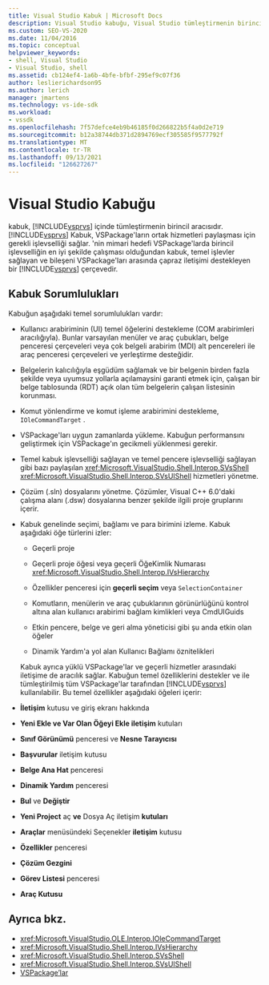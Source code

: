 ```yaml
---
title: Visual Studio Kabuk | Microsoft Docs
description: Visual Studio kabuğu, Visual Studio tümleştirmenin birincil aracısıdır ve temel işlevsellik sağlar ve VSPackage'lar arasında çapraz iletişimi destekler.
ms.custom: SEO-VS-2020
ms.date: 11/04/2016
ms.topic: conceptual
helpviewer_keywords:
- shell, Visual Studio
- Visual Studio, shell
ms.assetid: cb124ef4-1a6b-4bfe-bfbf-295ef9c07f36
author: leslierichardson95
ms.author: lerich
manager: jmartens
ms.technology: vs-ide-sdk
ms.workload:
- vssdk
ms.openlocfilehash: 7f57defce4eb9b46185f0d266822b5f4a0d2e719
ms.sourcegitcommit: b12a38744db371d2894769ecf305585f9577792f
ms.translationtype: MT
ms.contentlocale: tr-TR
ms.lasthandoff: 09/13/2021
ms.locfileid: "126627267"
---
```

# <a name="visual-studio-shell"></a>Visual Studio Kabuğu
kabuk, [!INCLUDE[vsprvs](../../code-quality/includes/vsprvs_md.md)] içinde tümleştirmenin birincil aracısıdır. [!INCLUDE[vsprvs](../../code-quality/includes/vsprvs_md.md)] Kabuk, VSPackage'ların ortak hizmetleri paylaşması için gerekli işlevselliği sağlar. 'nin mimari hedefi VSPackage'larda birincil işlevselliğin en iyi şekilde çalışması olduğundan kabuk, temel işlevler sağlayan ve bileşeni VSPackage'ları arasında çapraz iletişimi destekleyen bir [!INCLUDE[vsprvs](../../code-quality/includes/vsprvs_md.md)] çerçevedir.

## <a name="shell-responsibilities"></a>Kabuk Sorumlulukları
 Kabuğun aşağıdaki temel sorumlulukları vardır:

- Kullanıcı arabiriminin (UI) temel öğelerini destekleme (COM arabirimleri aracılığıyla). Bunlar varsayılan menüler ve araç çubukları, belge penceresi çerçeveleri veya çok belgeli arabirim (MDI) alt pencereleri ile araç penceresi çerçeveleri ve yerleştirme desteğidir.

- Belgelerin kalıcılığıyla eşgüdüm sağlamak ve bir belgenin birden fazla şekilde veya uyumsuz yollarla açılamaysini garanti etmek için, çalışan bir belge tablosunda (RDT) açık olan tüm belgelerin çalışan listesinin korunması.

- Komut yönlendirme ve komut işleme arabirimini destekleme, `IOleCommandTarget` .

- VSPackage'ları uygun zamanlarda yükleme. Kabuğun performansını geliştirmek için VSPackage'ın gecikmeli yüklenmesi gerekir.

- Temel kabuk işlevselliği sağlayan ve temel pencere işlevselliği sağlayan gibi bazı paylaşılan <xref:Microsoft.VisualStudio.Shell.Interop.SVsShell> <xref:Microsoft.VisualStudio.Shell.Interop.SVsUIShell> hizmetleri yönetme.

- Çözüm (.sln) dosyalarını yönetme. Çözümler, Visual C++ 6.0'daki çalışma alanı (.dsw) dosyalarına benzer şekilde ilgili proje gruplarını içerir.

- Kabuk genelinde seçimi, bağlamı ve para birimini izleme. Kabuk aşağıdaki öğe türlerini izler:

  - Geçerli proje

  - Geçerli proje öğesi veya geçerli ÖğeKimlik Numarası <xref:Microsoft.VisualStudio.Shell.Interop.IVsHierarchy>

  - Özellikler penceresi için **geçerli seçim** veya `SelectionContainer`

  - Komutların, menülerin ve araç çubuklarının görünürlüğünü kontrol altına alan kullanıcı arabirimi bağlam kimlikleri veya CmdUIGuids

  - Etkin pencere, belge ve geri alma yöneticisi gibi şu anda etkin olan öğeler

  - Dinamik Yardım'a yol alan Kullanıcı Bağlamı öznitelikleri

  Kabuk ayrıca yüklü VSPackage'lar ve geçerli hizmetler arasındaki iletişime de aracılık sağlar. Kabuğun temel özelliklerini destekler ve ile tümleştirilmiş tüm VSPackage'lar tarafından [!INCLUDE[vsprvs](../../code-quality/includes/vsprvs_md.md)] kullanılabilir. Bu temel özellikler aşağıdaki öğeleri içerir:

- **İletişim** kutusu ve giriş ekranı hakkında

- **Yeni Ekle ve Var Olan Öğeyi Ekle iletişim** kutuları

- **Sınıf Görünümü** penceresi ve **Nesne Tarayıcısı**

- **Başvurular** iletişim kutusu

- **Belge Ana Hat** penceresi

- **Dinamik Yardım** penceresi

- **Bul** ve **Değiştir**

- **Yeni Project** aç **ve** Dosya Aç iletişim **kutuları**

- **Araçlar** menüsündeki Seçenekler **iletişim** kutusu

- **Özellikler** penceresi

- **Çözüm Gezgini**

- **Görev Listesi** penceresi

- **Araç Kutusu**

## <a name="see-also"></a>Ayrıca bkz.
- <xref:Microsoft.VisualStudio.OLE.Interop.IOleCommandTarget>
- <xref:Microsoft.VisualStudio.Shell.Interop.IVsHierarchy>
- <xref:Microsoft.VisualStudio.Shell.Interop.SVsShell>
- <xref:Microsoft.VisualStudio.Shell.Interop.SVsUIShell>
- [VSPackage’lar](../../extensibility/internals/vspackages.md)
